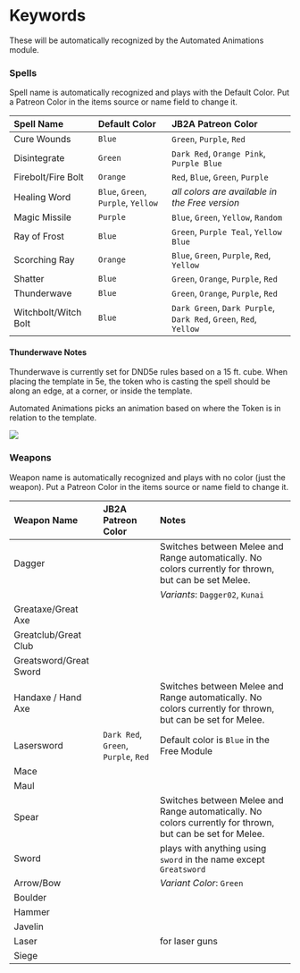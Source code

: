 # Keywords

These will be automatically recognized by the Automated Animations module.

### Spells

Spell name is automatically recognized and plays with the Default Color. Put a Patreon Color in the items source or name field to change it.

| Spell Name | Default Color | JB2A Patreon Color |
| :--------- | :------------ | :----------------- |
| Cure Wounds | `Blue` | `Green`, `Purple`, `Red` |
| Disintegrate | `Green` | `Dark Red`, `Orange Pink`, `Purple Blue` |
| Firebolt/Fire Bolt | `Orange` | `Red`, `Blue`, `Green`, `Purple` |
| Healing Word | `Blue`, `Green`, `Purple`, `Yellow` | *all colors are available in the Free version* |
| Magic Missile | `Purple` | `Blue`, `Green`, `Yellow`, `Random` |
| Ray of Frost | `Blue` | `Green`, `Purple Teal`, `Yellow Blue` |
| Scorching Ray | `Orange` | `Blue`, `Green`, `Purple`, `Red`, `Yellow` |
| Shatter | `Blue` | `Green`, `Orange`, `Purple`, `Red` |
| Thunderwave | `Blue` | `Green`, `Orange`, `Purple`, `Red` |
| Witchbolt/Witch Bolt | `Blue` | `Dark Green`, `Dark Purple`, `Dark Red`, `Green`, `Red`, `Yellow` |

#### Thunderwave Notes

Thunderwave is currently set for DND5e rules based on a 15 ft. cube. When placing the template in 5e, the token who is casting the spell should be along an edge, at a corner, or inside the template.

Automated Animations picks an animation based on where the Token is in relation to the template.

![](../pictures/ThunderWaveLoc.png)

### Weapons

Weapon name is automatically recognized and plays with no color (just the weapon). Put a Patreon Color in the items source or name field to change it.

| Weapon Name | JB2A Patreon Color | Notes |
| :---------- | :----------------- | :---- |
| Dagger | | Switches between Melee and Range automatically. No colors currently for thrown, but can be set Melee. |
| | | *Variants*: `Dagger02`, `Kunai` |
| Greataxe/Great Axe | | |
| Greatclub/Great Club | | |
| Greatsword/Great Sword | | |
| Handaxe / Hand Axe | | Switches between Melee and Range automatically. No colors currently for thrown, but can be set for Melee. |
| Lasersword | `Dark Red`, `Green`, `Purple`, `Red` | Default color is `Blue` in the Free Module |
| Mace | | |
| Maul | | |
| Spear | | Switches between Melee and Range automatically. No colors currently for thrown, but can be set for Melee. |
| Sword | | plays with anything using `sword` in the name except `Greatsword` |
| Arrow/Bow | | *Variant Color*: `Green` |
| Boulder | | |
| Hammer | | |
| Javelin | | |
| Laser | | for laser guns |
| Siege | | |
